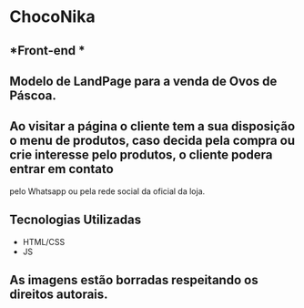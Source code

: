 # **ChocoNika**
## *Front-end *
## **Modelo de LandPage para a venda de Ovos de Páscoa.**
## Ao visitar a página o cliente tem a sua disposição o menu de produtos, caso decida pela compra ou crie interesse pelo produtos, o cliente podera entrar em contato
pelo Whatsapp ou pela rede social da oficial da loja.


## Tecnologias Utilizadas ##
- HTML/CSS
- JS

## As imagens estão borradas respeitando os direitos autorais.
